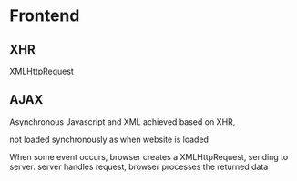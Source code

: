 # Frontend

## XHR

XMLHttpRequest
    

## AJAX

Asynchronous Javascript and XML
achieved based on XHR,

not loaded synchronously as when website is loaded

When some event occurs, browser creates a XMLHttpRequest, sending to server.
server handles request, 
browser processes the returned data

